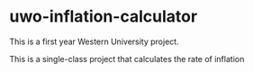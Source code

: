 # uwo-inflation-calculator

This is a first year Western University project.

This is a single-class project that calculates the rate of inflation
